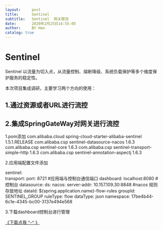 ```yaml
---
layout:     post
title:      Sentinel 
subtitle:   Sentinel  网关限流
date:       2020年2月25日14:55:05
author:     BY Han
catalog: true
---
```

# Sentinel

Sentinel 以流量为切入点，从流量控制、熔断降级、系统负载保护等多个维度保护服务的稳定性。

本次项目集成调研，主要学习两个方向的使用：

## 1.通过资源或者URL进行流控

## 2.集成SpringGateWay对网关进行流控

1.pom添加
	<!--springCloud整合sentinel 支持YML中做配置-->
        <dependency>
            <groupId>com.alibaba.cloud</groupId>
            <artifactId>spring-cloud-starter-alibaba-sentinel</artifactId>
            <version>1.5.1.RELEASE</version>
        </dependency>
        <!--nacos作为持久层保存资源规则-->
        <dependency>
            <groupId>com.alibaba.csp</groupId>
            <artifactId>sentinel-datasource-nacos</artifactId>
            <version>1.6.3</version>
        </dependency>
        <dependency>
            <groupId>com.alibaba.csp</groupId>
            <artifactId>sentinel-core</artifactId>
            <version>1.6.3</version>
        </dependency>
        <!--应用端与控制台通信-->
        <dependency>
            <groupId>com.alibaba.csp</groupId>
            <artifactId>sentinel-transport-simple-http</artifactId>
            <version>1.6.3</version>
        </dependency>
        <!--支持注解-->
        <dependency>
            <groupId>com.alibaba.csp</groupId>
            <artifactId>sentinel-annotation-aspectj</artifactId>
            <version>1.6.3</version>
        </dependency>

2.应用端配置文件添加

sentinel:    
    transport:
        port: 8721                                           #应用端与控制台通信端口
        dashboard: localhost:8080                            #控制台
    datasource:
        ds:
            nacos:
                server-addr: 10.157.109.30:8848             #nacos 规则存放地址
                dataId: ${spring.application.name}-flow-rules
                groupId: SENTINEL_GROUP
                ruleType: flow
                dataType: json
                namespace: 17be4b44-6c1e-4345-bc00-3137e494e568



3.下载dashboard控制台进行管理

[《下载点我 ^-^ 》](https://github.com/alibaba/Sentinel/tree/master/sentinel-dashboard)
